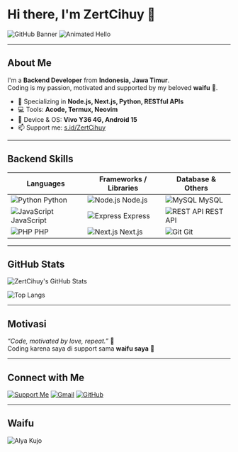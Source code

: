 # Hi there, I'm ZertCihuy 👋

![GitHub Banner](https://img.shields.io/badge/Backend-Developer-181717?style=for-the-badge&logo=github)
![Animated Hello](https://media.giphy.com/media/hvRJCLFzcasrR4ia7z/giphy.gif)

---

## About Me
I'm a **Backend Developer** from **Indonesia, Jawa Timur**.  
Coding is my passion, motivated and supported by my beloved **waifu** 💖.  

- 🌱 Specializing in **Node.js, Next.js, Python, RESTful APIs**  
- 💻 Tools: **Acode, Termux, Neovim**  
- 📱 Device & OS: **Vivo Y36 4G, Android 15**  
- 📫 Support me: [s.id/ZertCihuy](https://s.id/ZertCihuy)

---

## Backend Skills

| Languages | Frameworks / Libraries | Database & Others |
|-----------|----------------------|-----------------|
| ![Python](https://img.shields.io/badge/-Python-3776AB?style=for-the-badge&logo=python&logoColor=white) Python | ![Node.js](https://img.shields.io/badge/-Node.js-339933?style=for-the-badge&logo=node.js&logoColor=white) Node.js | ![MySQL](https://img.shields.io/badge/-MySQL-4479A1?style=for-the-badge&logo=mysql&logoColor=white) MySQL |
| ![JavaScript](https://img.shields.io/badge/-JavaScript-F7DF1E?style=for-the-badge&logo=javascript&logoColor=black) JavaScript | ![Express](https://img.shields.io/badge/-Express.js-000000?style=for-the-badge&logo=express&logoColor=white) Express | ![REST API](https://img.shields.io/badge/-REST_API-61DAFB?style=for-the-badge&logo=rest-api&logoColor=white) REST API |
| ![PHP](https://img.shields.io/badge/-PHP-777BB4?style=for-the-badge&logo=php&logoColor=white) PHP | ![Next.js](https://img.shields.io/badge/-Next.js-000000?style=for-the-badge&logo=next.js&logoColor=white) Next.js | ![Git](https://img.shields.io/badge/-Git-F05032?style=for-the-badge&logo=git&logoColor=white) Git |

---

## GitHub Stats
![ZertCihuy's GitHub Stats](https://github-readme-stats.vercel.app/api?username=ZertCihuy&show_icons=true&theme=radical&count_private=true&hide_title=true&hide_border=true)

![Top Langs](https://github-readme-stats.vercel.app/api/top-langs/?username=ZertCihuy&layout=compact&theme=radical)

---

## Motivasi
*“Code, motivated by love, repeat.”* 🚀  
Coding karena saya di support sama **waifu saya** 💖

---

## Connect with Me
[![Support Me](https://img.shields.io/badge/Support-s.id/ZertCihuy-ff69b4?style=for-the-badge)](https://s.id/ZertCihuy)
[![Gmail](https://img.shields.io/badge/Gmail-zertt.idn@gmail.com-D14836?style=for-the-badge&logo=gmail&logoColor=white)](mailto:zertt.idn@gmail)
[![GitHub](https://img.shields.io/badge/GitHub-ZertCihuy-181717?style=for-the-badge&logo=github)](https://github.com/ZertCihuy)

---

## Waifu
![Alya Kujo](https://i.imgur.com/S0ddNmz.png)
